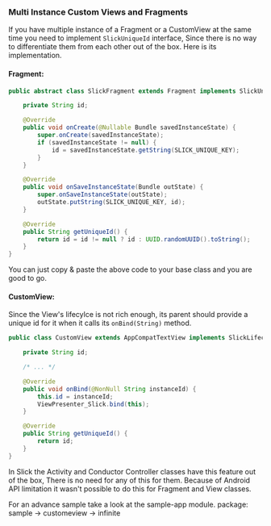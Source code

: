 ### Multi Instance Custom Views and Fragments

If you have multiple instance of a Fragment or a CustomView at the same time you need to implement `SlickUniqueId`
interface, Since there is no way to differentiate them from each other out of the box.
Here is its implementation.

#### Fragment:
```java
public abstract class SlickFragment extends Fragment implements SlickUniqueId {

    private String id;

    @Override
    public void onCreate(@Nullable Bundle savedInstanceState) {
        super.onCreate(savedInstanceState);
        if (savedInstanceState != null) {
            id = savedInstanceState.getString(SLICK_UNIQUE_KEY);
        }
    }

    @Override
    public void onSaveInstanceState(Bundle outState) {
        super.onSaveInstanceState(outState);
        outState.putString(SLICK_UNIQUE_KEY, id);
    }

    @Override
    public String getUniqueId() {
        return id = id != null ? id : UUID.randomUUID().toString();
    }
}
```
You can just copy & paste the above code to your base class and you are good to go.

#### CustomView:

Since the View's lifecylce is not rich enough, its parent should provide a unique id for it when it calls its `onBind(String)` method.
```java
public class CustomView extends AppCompatTextView implements SlickLifecycleListener, SlickUniqueId {

    private String id;

    /* ... */

    @Override
    public void onBind(@NonNull String instanceId) {
        this.id = instanceId;
        ViewPresenter_Slick.bind(this);
    }

    @Override
    public String getUniqueId() {
        return id;
    }
}
```
In Slick the Activity and Conductor Controller classes have this feature out of the box, There is no need for any of
this for them. Because of Android API limitation it wasn't possible to do this for Fragment and View classes.

For an advance sample take a look at the sample-app module. package: sample -> customeview -> infinite
